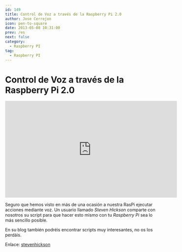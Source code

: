 ```yaml
---
id: 149
title: Control de Voz a través de la Raspberry Pi 2.0
author: Jose Cerrejon
icon: pen-to-square
date: 2013-05-08 10:31:00
prev: /es
next: false
category:
  - Raspberry PI
tag:
  - Raspberry PI
---
```


# Control de Voz a través de la Raspberry Pi 2.0

<iframe width="560" height="315" src="http://www.youtube.com/embed/SuD42ZPOto8" frameborder="0" allowfullscreen></iframe>

Seguro que hemos visto en más de una ocasión a nuestra RasPi ejecutar acciones mediante voz. Un usuario llamado *Steven Hickson* comparte con nosotros su script para que hacer esto mismo con tu *Raspberry Pi* sea lo más sencillo posible.

En su blog también podréis encontrar scripts muy interesantes, no os los perdáis.

Enlace: [stevenhickson](http://stevenhickson.blogspot.com.es/2013/05/voice-command-v20-for-raspberry-pi.html)